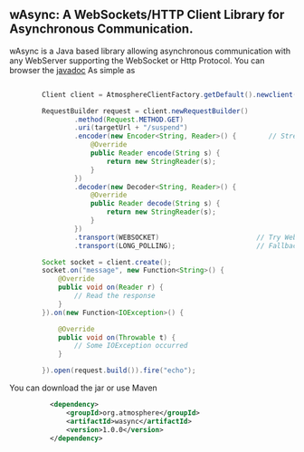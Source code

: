 ## wAsync: A WebSockets/HTTP Client Library for Asynchronous Communication.

wAsync is a Java based library allowing asynchronous communication with any WebServer supporting the WebSocket or Http Protocol.
You can browser the [javadoc](http://atmosphere.github.com/wasync/apidocs/) As simple as

```java

        Client client = AtmosphereClientFactory.getDefault().newclient();

        RequestBuilder request = client.newRequestBuilder()
                .method(Request.METHOD.GET)
                .uri(targetUrl + "/suspend")
                .encoder(new Encoder<String, Reader>() {        // Stream the request body
                    @Override
                    public Reader encode(String s) {
                        return new StringReader(s);
                    }
                })
                .decoder(new Decoder<String, Reader>() {
                    @Override
                    public Reader decode(String s) {
                        return new StringReader(s);
                    }
                })
                .transport(WEBSOCKET)                        // Try WebSocket
                .transport(LONG_POLLING);                    // Fallback to Long-Polling

        Socket socket = client.create();
        socket.on("message", new Function<String>() {
            @Override
            public void on(Reader r) {
                // Read the response
            }
        }).on(new Function<IOException>() {

            @Override
            public void on(Throwable t) {
                // Some IOException occurred
            }

        }).open(request.build()).fire("echo");
```
You can download the jar or use Maven
```xml
          <dependency>
              <groupId>org.atmosphere</groupId>
              <artifactId>wasync</artifactId>
              <version>1.0.0</version>
          </dependency>

```